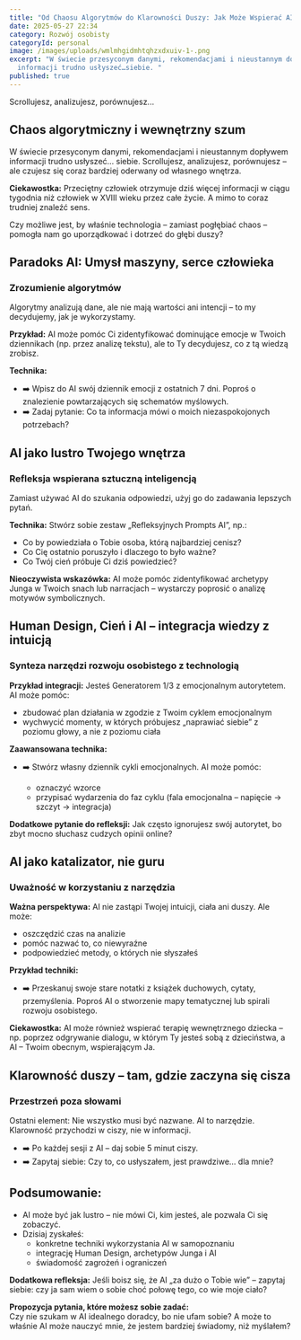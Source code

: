 ```yaml
---
title: "Od Chaosu Algorytmów do Klarowności Duszy: Jak Może Wspierać AI."
date: 2025-05-27 22:34
category: Rozwój osobisty
categoryId: personal
image: /images/uploads/wmlmhgidmhtqhzxdxuiv-1-.png
excerpt: "W świecie przesyconym danymi, rekomendacjami i nieustannym dopływem
  informacji trudno usłyszeć…siebie. "
published: true
---
```

<p>Scrollujesz, analizujesz, porównujesz...</p> <h2>Chaos algorytmiczny i wewnętrzny szum</h2> <p>W świecie przesyconym danymi, rekomendacjami i nieustannym dopływem informacji trudno usłyszeć… siebie. Scrollujesz, analizujesz, porównujesz – ale czujesz się coraz bardziej oderwany od własnego wnętrza.</p> <p><strong>Ciekawostka:</strong> Przeciętny człowiek otrzymuje dziś więcej informacji w ciągu tygodnia niż człowiek w XVIII wieku przez całe życie. A mimo to coraz trudniej znaleźć sens.</p> <p>Czy możliwe jest, by właśnie technologia – zamiast pogłębiać chaos – pomogła nam go uporządkować i dotrzeć do głębi duszy?</p> <h2>Paradoks AI: Umysł maszyny, serce człowieka</h2> <h3>Zrozumienie algorytmów</h3> <p>Algorytmy analizują dane, ale nie mają wartości ani intencji – to my decydujemy, jak je wykorzystamy.</p> <p><strong>Przykład:</strong> AI może pomóc Ci zidentyfikować dominujące emocje w Twoich dziennikach (np. przez analizę tekstu), ale to Ty decydujesz, co z tą wiedzą zrobisz.</p> <p><strong>Technika:</strong></p> <ul> <li>➡️ Wpisz do AI swój dziennik emocji z ostatnich 7 dni. Poproś o znalezienie powtarzających się schematów myślowych.</li> <li>➡️ Zadaj pytanie: Co ta informacja mówi o moich niezaspokojonych potrzebach?</li> </ul> <h2>AI jako lustro Twojego wnętrza</h2> <h3>Refleksja wspierana sztuczną inteligencją</h3> <p>Zamiast używać AI do szukania odpowiedzi, użyj go do zadawania lepszych pytań.</p> <p><strong>Technika:</strong> Stwórz sobie zestaw „Refleksyjnych Prompts AI”, np.:</p> <ul> <li>Co by powiedziała o Tobie osoba, którą najbardziej cenisz?</li> <li>Co Cię ostatnio poruszyło i dlaczego to było ważne?</li> <li>Co Twój cień próbuje Ci dziś powiedzieć?</li> </ul> <p><strong>Nieoczywista wskazówka:</strong> AI może pomóc zidentyfikować archetypy Junga w Twoich snach lub narracjach – wystarczy poprosić o analizę motywów symbolicznych.</p> <h2>Human Design, Cień i AI – integracja wiedzy z intuicją</h2> <h3>Synteza narzędzi rozwoju osobistego z technologią</h3> <p><strong>Przykład integracji:</strong> Jesteś Generatorem 1/3 z emocjonalnym autorytetem. AI może pomóc:</p> <ul> <li>zbudować plan działania w zgodzie z Twoim cyklem emocjonalnym</li> <li>wychwycić momenty, w których próbujesz „naprawiać siebie” z poziomu głowy, a nie z poziomu ciała</li> </ul> <p><strong>Zaawansowana technika:</strong></p> <ul> <li>➡️ Stwórz własny dziennik cykli emocjonalnych. AI może pomóc:</li> <ul> <li>oznaczyć wzorce</li> <li>przypisać wydarzenia do faz cyklu (fala emocjonalna – napięcie → szczyt → integracja)</li> </ul> </ul> <p><strong>Dodatkowe pytanie do refleksji:</strong> Jak często ignorujesz swój autorytet, bo zbyt mocno słuchasz cudzych opinii online?</p> <h2>AI jako katalizator, nie guru</h2> <h3>Uważność w korzystaniu z narzędzia</h3> <p><strong>Ważna perspektywa:</strong> AI nie zastąpi Twojej intuicji, ciała ani duszy. Ale może:</p> <ul> <li>oszczędzić czas na analizie</li> <li>pomóc nazwać to, co niewyraźne</li> <li>podpowiedzieć metody, o których nie słyszałeś</li> </ul> <p><strong>Przykład techniki:</strong></p> <ul> <li>➡️ Przeskanuj swoje stare notatki z książek duchowych, cytaty, przemyślenia. Poproś AI o stworzenie mapy tematycznej lub spirali rozwoju osobistego.</li> </ul> <p><strong>Ciekawostka:</strong> AI może również wspierać terapię wewnętrznego dziecka – np. poprzez odgrywanie dialogu, w którym Ty jesteś sobą z dzieciństwa, a AI – Twoim obecnym, wspierającym Ja.</p> <h2>Klarowność duszy – tam, gdzie zaczyna się cisza</h2> <h3>Przestrzeń poza słowami</h3> <p>Ostatni element: Nie wszystko musi być nazwane. AI to narzędzie. Klarowność przychodzi w ciszy, nie w informacji.</p> <ul> <li>➡️ Po każdej sesji z AI – daj sobie 5 minut ciszy.</li> <li>➡️ Zapytaj siebie: Czy to, co usłyszałem, jest prawdziwe… dla mnie?</li> </ul> <h2>Podsumowanie:</h2> <ul> <li>AI może być jak lustro – nie mówi Ci, kim jesteś, ale pozwala Ci się zobaczyć.</li> <li>Dzisiaj zyskałeś: <ul> <li>konkretne techniki wykorzystania AI w samopoznaniu</li> <li>integrację Human Design, archetypów Junga i AI</li> <li>świadomość zagrożeń i ograniczeń</li> </ul> </li> </ul> <p><strong>Dodatkowa refleksja:</strong> Jeśli boisz się, że AI „za dużo o Tobie wie” – zapytaj siebie: czy ja sam wiem o sobie choć połowę tego, co wie moje ciało?</p> <p><strong>Propozycja pytania, które możesz sobie zadać:</strong><br> Czy nie szukam w AI idealnego doradcy, bo nie ufam sobie? A może to właśnie AI może nauczyć mnie, że jestem bardziej świadomy, niż myślałem?</p>
